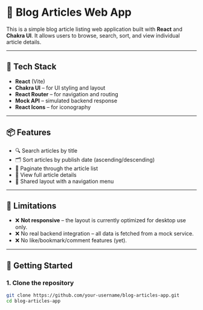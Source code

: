 # 📝 Blog Articles Web App

This is a simple blog article listing web application built with **React** and **Chakra UI**. It allows users to browse, search, sort, and view individual article details.

---

## 🔧 Tech Stack

- **React** (Vite)
- **Chakra UI** – for UI styling and layout
- **React Router** – for navigation and routing
- **Mock API** – simulated backend response
- **React Icons** – for iconography

---

## 📦 Features

- 🔍 Search articles by title
- 🗂️ Sort articles by publish date (ascending/descending)
- 📄 Paginate through the article list
- 📘 View full article details
- 🧭 Shared layout with a navigation menu

---

## 🚫 Limitations

- ❌ **Not responsive** – the layout is currently optimized for desktop use only.
- ❌ No real backend integration – all data is fetched from a mock service.
- ❌ No like/bookmark/comment features (yet).

---

## 🧪 Getting Started

### 1. Clone the repository

```bash
git clone https://github.com/your-username/blog-articles-app.git
cd blog-articles-app
